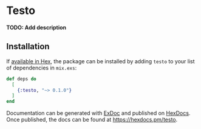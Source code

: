 # Testo

**TODO: Add description**

## Installation

If [available in Hex](https://hex.pm/docs/publish), the package can be installed
by adding `testo` to your list of dependencies in `mix.exs`:

```elixir
def deps do
  [
    {:testo, "~> 0.1.0"}
  ]
end
```

Documentation can be generated with [ExDoc](https://github.com/elixir-lang/ex_doc)
and published on [HexDocs](https://hexdocs.pm). Once published, the docs can
be found at <https://hexdocs.pm/testo>.

